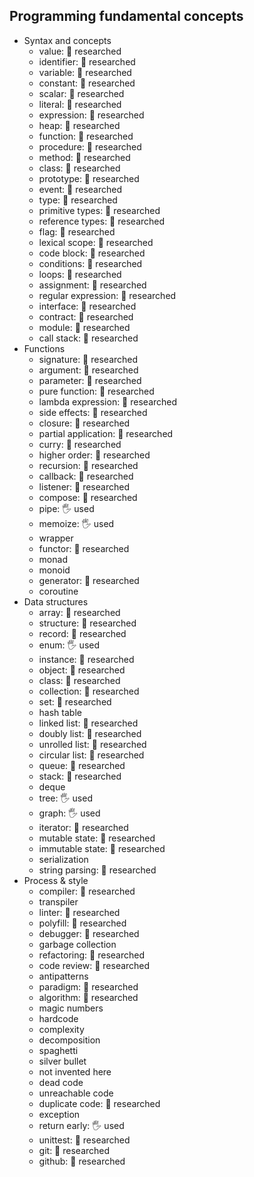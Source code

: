 ## Programming fundamental concepts

- Syntax and concepts
  - value: 🔬 researched
  - identifier: 🔬 researched
  - variable: 🔬 researched
  - constant: 🔬 researched
  - scalar: 🔬 researched
  - literal: 🔬 researched
  - expression: 🔬 researched
  - heap: 🔬 researched
  - function: 🔬 researched
  - procedure: 🔬 researched
  - method: 🔬 researched
  - class: 🔬 researched
  - prototype: 🔬 researched
  - event: 🔬 researched
  - type: 🔬 researched
  - primitive types: 🔬 researched
  - reference types: 🔬 researched
  - flag: 🔬 researched
  - lexical scope: 🔬 researched
  - code block: 🔬 researched
  - conditions: 🔬 researched
  - loops: 🔬 researched
  - assignment: 🔬 researched
  - regular expression: 🔬 researched
  - interface: 🔬 researched
  - contract: 🔬 researched
  - module: 🔬 researched
  - call stack: 🔬 researched
- Functions
  - signature: 🔬 researched
  - argument: 🔬 researched
  - parameter: 🔬 researched
  - pure function: 🔬 researched
  - lambda expression: 🔬 researched
  - side effects: 🔬 researched
  - closure: 🔬 researched
  - partial application: 🔬 researched
  - curry: 🔬 researched
  - higher order: 🔬 researched
  - recursion: 🔬 researched
  - callback: 🔬 researched
  - listener: 🔬 researched
  - compose: 🔬 researched
  - pipe: 🖐️ used
  - memoize: 🖐️ used
  - wrapper
  - functor: 🔬 researched
  - monad
  - monoid
  - generator: 🔬 researched
  - coroutine
- Data structures
  - array: 🔬 researched
  - structure: 🔬 researched
  - record: 🔬 researched
  - enum: 🖐️ used
  - instance: 🔬 researched
  - object: 🔬 researched
  - class: 🔬 researched
  - collection: 🔬 researched
  - set: 🔬 researched
  - hash table
  - linked list: 🔬 researched
  - doubly list: 🔬 researched
  - unrolled list: 🔬 researched
  - circular list: 🔬 researched
  - queue: 🔬 researched
  - stack: 🔬 researched
  - deque
  - tree: 🖐️ used
  - graph: 🖐️ used
  - iterator: 🔬 researched
  - mutable state: 🔬 researched
  - immutable state: 🔬 researched
  - serialization
  - string parsing: 🔬 researched
- Process & style
  - compiler: 🔬 researched
  - transpiler
  - linter: 🔬 researched
  - polyfill: 🔬 researched
  - debugger: 🔬 researched
  - garbage collection
  - refactoring: 🔬 researched
  - code review: 🔬 researched
  - antipatterns
  - paradigm: 🔬 researched
  - algorithm: 🔬 researched
  - magic numbers
  - hardcode
  - complexity
  - decomposition
  - spaghetti
  - silver bullet
  - not invented here
  - dead code
  - unreachable code
  - duplicate code: 🔬 researched
  - exception
  - return early: 🖐️ used
  - unittest: 🔬 researched
  - git: 🔬 researched
  - github: 🔬 researched
